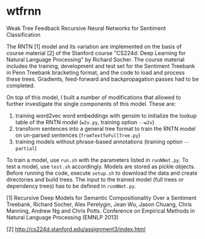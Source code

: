 # wtfrnn
Weak Tree Feedback Recursive Neural Networks for Sentiment Classification

The RNTN [1] model and its variation are implemented on the basis of course material [2] of the Stanford course "CS224d: Deep Learning for Natural Language Processing" by Richard Socher. The course material includes the training, development and test set for the Sentiment Treebank in Penn Treebank bracketing format, and the code to load and process these trees.
Gradients, feed-forward and backpropagation passes had to be completed. 

On top of this model, I built a number of modifications that allowed to further investigate the single components of this model. These are:
1. training word2vec word embeddings with gensim to initialize the lookup table of the RNTN model (`w2v.py`, training option `--w2v`)
2. transform sentences into a general tree format to train the RNTN model on un-parsed sentences (`fromTextToFullTree.py`)
3. training models without phrase-based annotations (training option `--partial`)

To train a model, use `run.sh` with the parameters listed in `runNNet.py`. To test a model, use `test.sh` accordingly. Models are stored as pickle objects. Before running the code, execute `setup.sh` to download the data and create directories and build trees. The input to the trained model (full trees or dependency trees) has to be defined in `runNNet.py`.


[1] Recursive Deep Models for Semantic Compositionality Over a Sentiment Treebank, Richard Socher, Alex Perelygin, Jean Wu, Jason Chuang, Chris Manning, Andrew Ng and Chris Potts. 
Conference on Empirical Methods in Natural Language Processing (EMNLP 2013)

[2] http://cs224d.stanford.edu/assignment3/index.html
